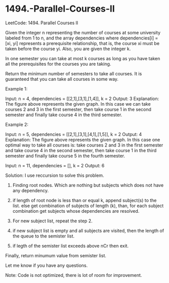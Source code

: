# 1494.-Parallel-Courses-II
LeetCode: 1494. Parallel Courses II


Given the integer n representing the number of courses at some university labeled from 1 to n, and the array dependencies where dependencies[i] = [xi, yi]  represents a prerequisite relationship, that is, the course xi must be taken before the course yi.  Also, you are given the integer k.

In one semester you can take at most k courses as long as you have taken all the prerequisites for the courses you are taking.

Return the minimum number of semesters to take all courses. It is guaranteed that you can take all courses in some way.

Example 1:

Input: n = 4, dependencies = [[2,1],[3,1],[1,4]], k = 2
Output: 3 
Explanation: The figure above represents the given graph. In this case we can take courses 2 and 3 in the first semester, then take course 1 in the second semester and finally take course 4 in the third semester.


Example 2:

Input: n = 5, dependencies = [[2,1],[3,1],[4,1],[1,5]], k = 2
Output: 4 
Explanation: The figure above represents the given graph. In this case one optimal way to take all courses is: take courses 2 and 3 in the first semester and take course 4 in the second semester, then take course 1 in the third semester and finally take course 5 in the fourth semester.


Input: n = 11, dependencies = [], k = 2
Output: 6


Solution:
I use reccursion to solve this problem.

1. Finding root nodes. Which are nothing but subjects which does not have any dependency.

2. if length of root node is less than or equal k, append subject(s) to the list.
   else get combination of subjects of length (k),
   than, for each subject combination get subjects whose dependencies are resolved.
3. For new subject list, repeat the step 2.
4. if new subject list is empty and all subjects are visited, then the length of the queue to the semister list.
5. if legth of the semister list exceeds above nCr then exit.

Finally, return minumum value from semister list.

Let me know if you have any questions.

Note: Code is not optimized, there is lot of room for improvement.

